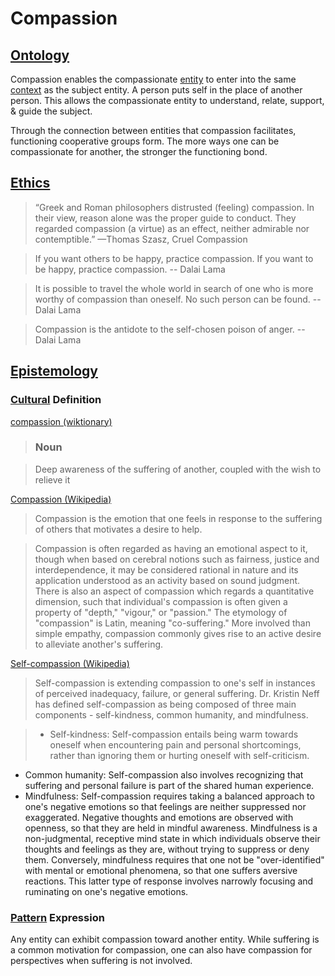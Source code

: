 # Compassion

## [Ontology](./ontology.md)

Compassion enables the compassionate [entity](./entity.md) to enter into the same [context](./context.md) as the subject entity. A person puts self in the place of another person. This allows the compassionate entity to understand, relate, support, & guide the subject.

Through the connection between entities that compassion facilitates, functioning cooperative groups form. The more ways one can be compassionate for another, the stronger the functioning bond.

## [Ethics](./ethics.md)

> “Greek and Roman philosophers distrusted (feeling) compassion. In their view, reason alone was the proper guide to conduct. They regarded compassion (a virtue) as an effect, neither admirable nor contemptible.” —Thomas Szasz, Cruel Compassion

> If you want others to be happy, practice compassion. If you want to be happy, practice compassion. -- Dalai Lama

> It is possible to travel the whole world in search of one who is more worthy of compassion than oneself. No such person can be found. -- Dalai Lama

> Compassion is the antidote to the self-chosen poison of anger. -- Dalai Lama

## [Epistemology](./epistemology.md)

### [Cultural](./culture.md) Definition

<a href="http://en.wiktionary.org/wiki/compassion" target="_blank">compassion (wiktionary)</a>

> ### Noun

> Deep awareness of the suffering of another, coupled with the wish to relieve it

<a href="http://en.wikipedia.org/wiki/Compassion" target="_blank">Compassion (Wikipedia)</a>

> Compassion is the emotion that one feels in response to the suffering of others that motivates a desire to help.

> Compassion is often regarded as having an emotional aspect to it, though when based on cerebral notions such as fairness, justice and interdependence, it may be considered rational in nature and its application understood as an activity based on sound judgment. There is also an aspect of compassion which regards a quantitative dimension, such that individual's compassion is often given a property of "depth," "vigour," or "passion." The etymology of "compassion" is Latin, meaning "co-suffering." More involved than simple empathy, compassion commonly gives rise to an active desire to alleviate another's suffering.

<a href="http://en.wikipedia.org/wiki/Self-compassion" target="_blank">Self-compassion (Wikipedia)</a>

> Self-compassion is extending compassion to one's self in instances of perceived inadequacy, failure, or general suffering. Dr. Kristin Neff has defined self-compassion as being composed of three main components - self-kindness, common humanity, and mindfulness.

> * Self-kindness: Self-compassion entails being warm towards oneself when encountering pain and personal shortcomings, rather than ignoring them or hurting oneself with self-criticism.
  * Common humanity: Self-compassion also involves recognizing that suffering and personal failure is part of the shared human experience.
  * Mindfulness: Self-compassion requires taking a balanced approach to one's negative emotions so that feelings are neither suppressed nor exaggerated. Negative thoughts and emotions are observed with openness, so that they are held in mindful awareness. Mindfulness is a non-judgmental, receptive mind state in which individuals observe their thoughts and feelings as they are, without trying to suppress or deny them. Conversely, mindfulness requires that one not be "over-identified" with mental or emotional phenomena, so that one suffers aversive reactions. This latter type of response involves narrowly focusing and ruminating on one's negative emotions.

### [Pattern](./pattern.md) Expression

Any entity can exhibit compassion toward another entity. While suffering is a common motivation for compassion, one can also have compassion for perspectives when suffering is not involved.
